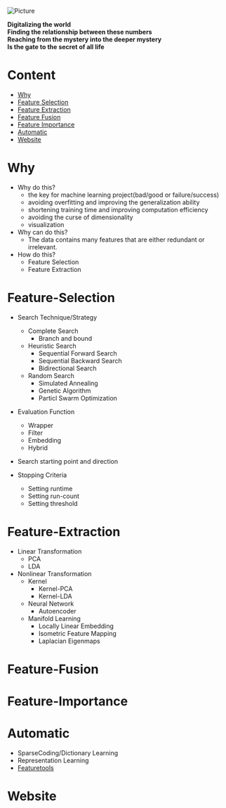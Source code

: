![Picture](https://github.com/pku-H2R/Feature-Engineering/blob/master/Picture/feature.jpg)
                                                                                              

**Digitalizing the world**  
**Finding the relationship between these numbers**  
**Reaching from the mystery into the deeper mystery**  
**Is the gate to the secret of all life**

# Content
* [Why](#Why)
* [Feature Selection](#Feature-Selection)
* [Feature Extraction](#Feature-Extraction)
* [Feature Fusion](#Feature-Fusion)
* [Feature Importance](Feature-Importance)
* [Automatic](#Automatic)
* [Website](#Website)


# Why

* Why do this?
  * the key for machine learning project(bad/good or failure/success)
  * avoiding overfitting and improving the generalization ability
  * shortening training time and improving computation efficiency
  * avoiding the curse of dimensionality
  * visualization
* Why can do this?
  * The data contains many features that are either redundant or irrelevant.
* How do this?
  * Feature Selection
  * Feature Extraction

# Feature-Selection

* Search Technique/Strategy 
  * Complete Search
    * Branch and bound
  * Heuristic Search
    * Sequential Forward Search
    * Sequential Backward Search
    * Bidirectional Search
  * Random Search
    * Simulated Annealing
    * Genetic Algorithm
    * Particl Swarm Optimization
 
* Evaluation Function
  * Wrapper
  * Filter
  * Embedding
  * Hybrid
  
* Search starting point and direction
* Stopping Criteria
  * Setting runtime
  * Setting run-count
  * Setting threshold
 
# Feature-Extraction
* Linear Transformation
  * PCA
  * LDA
* Nonlinear Transformation
  * Kernel
    * Kernel-PCA
    * Kernel-LDA
  * Neural Network
    * Autoencoder
  * Manifold Learning
    * Locally Linear Embedding
    * Isometric Feature Mapping
    * Laplacian Eigenmaps

# Feature-Fusion

# Feature-Importance


# Automatic
* SparseCoding/Dictionary Learning
* Representation Learning
* [Featuretools](https://github.com/Featuretools/featuretools)




# Website
